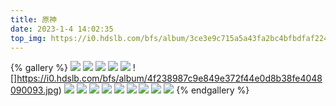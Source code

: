 ```yaml
---
title: 原神
date: 2023-1-4 14:02:35
top_img: https://i0.hdslb.com/bfs/album/3ce3e9c715a5a43fa2bc4bfbdfaf224f619cfa9f.jpg
---
```


{% gallery %}
![](https://i0.hdslb.com/bfs/album/580b102711ab0a38174a6a24c40f68e3be57569a.png)
![](https://i0.hdslb.com/bfs/album/c9d634650a9a8178db63abd2062988606b8a8bf6.jpg)
![](https://i0.hdslb.com/bfs/album/bf5fd49ce7f748849ee7f90c06001111103d7706.jpg)
![](https://i0.hdslb.com/bfs/album/daa9aa70ae29173ef8be58a313f3f56daf0a20aa.jpg)
![](https://i0.hdslb.com/bfs/album/cca3fbc5449ab30d466d3101dea91c69ae9f9740.jpg)
![]https://i0.hdslb.com/bfs/album/4f238987c9e849e372f44e0d8b38fe4048090093.jpg)
![](https://i0.hdslb.com/bfs/album/b781ec1803004e7095d6a70585198e05efe1bdfe.jpg)
![](https://i0.hdslb.com/bfs/album/60bcea34477402673bc9dccd51046d5622183cd3.jpg)
![](https://i0.hdslb.com/bfs/album/c3a3f2972dc7b8ecafd64ed6597f898beb9d650c.jpg)
![](https://i0.hdslb.com/bfs/album/680f4b53eac352d5bd3a74f13448ad44550e7297.jpg)
![](https://i0.hdslb.com/bfs/album/3ce3e9c715a5a43fa2bc4bfbdfaf224f619cfa9f.jpg)
![](https://i0.hdslb.com/bfs/album/8c5625d89fad9f9cca9928b6ca04ae9eed536f01.jpg)
![](https://i0.hdslb.com/bfs/album/6ba45af471fbcd2b2d30048495ca545faaa035f1.jpg)
![](https://i0.hdslb.com/bfs/album/e8541ec57c30fc87b6c4b2a5f51e201b9ed7a882.jpg)
![](https://i0.hdslb.com/bfs/album/680f4b53eac352d5bd3a74f13448ad44550e7297.jpg)
{% endgallery %}
